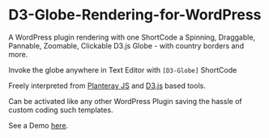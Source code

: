 # D3-Globe-Rendering-for-WordPress
A WordPress plugin rendering with one ShortCode a Spinning, Draggable, Pannable, Zoomable, Clickable D3.js Globe - with country borders and more.

Invoke the globe anywhere in Text Editor with `[D3-Globe]` ShortCode

Freely interpreted from [Planteray JS](http://planetaryjs.com) and [D3.js](https://d3js.org) based tools.

Can be activated like any other WordPress Plugin saving the hassle of custom coding such templates.

See a Demo [here](https://www.tukutoi.com/globe-maps/).
